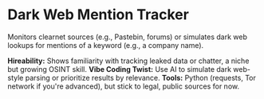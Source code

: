 # Dark Web Mention Tracker

Monitors clearnet sources (e.g., Pastebin, forums) or simulates dark web lookups for mentions of a keyword (e.g., a company name).

**Hireability:** Shows familiarity with tracking leaked data or chatter, a niche but growing OSINT skill.
**Vibe Coding Twist:** Use AI to simulate dark web-style parsing or prioritize results by relevance.
**Tools:** Python (requests, Tor network if you're advanced), but stick to legal, public sources for now. 